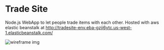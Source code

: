 # Trade Site

Node.js WebApp to let people trade items with each other.
Hosted with aws elastic beanstalk at http://tradesite-env.eba-gzji6ytc.us-west-1.elasticbeanstalk.com/

![wireframe img](https://imgur.com/a/o6EMhaR)
